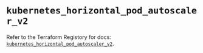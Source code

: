 # `kubernetes_horizontal_pod_autoscaler_v2`

Refer to the Terraform Registory for docs: [`kubernetes_horizontal_pod_autoscaler_v2`](https://www.terraform.io/docs/providers/kubernetes/r/horizontal_pod_autoscaler_v2).
